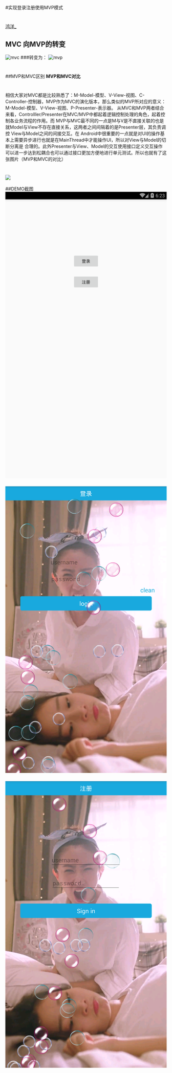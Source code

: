 #实现登录注册使用MVP模式
#
[鸿洋_](http://blog.csdn.net/lmj623565791/article/details/46596109)

## MVC 向MVP的转变
![mvc](http://img.blog.csdn.net/20150622212835554)
###转变为：
![mvp](http://img.blog.csdn.net/20150622212856011)
#
##MVP和MVC区别
**MVP和MVC对比**
#
相信大家对MVC都是比较熟悉了：M-Model-模型、V-View-视图、C-Controller-控制器，MVP作为MVC的演化版本，那么类似的MVP所对应的意义：M-Model-模型、V-View-视图、P-Presenter-表示器。 从MVC和MVP两者结合来看，Controlller/Presenter在MVC/MVP中都起着逻辑控制处理的角色，起着控制各业务流程的作用。而 MVP与MVC最不同的一点是M与V是不直接关联的也是就Model与View不存在直接关系，这两者之间间隔着的是Presenter层，其负责调控 View与Model之间的间接交互。在 Android中很重要的一点就是对UI的操作基本上需要异步进行也就是在MainThread中才能操作UI，所以对View与Model的切断分离是 合理的。此外Presenter与View、Model的交互使用接口定义交互操作可以进一步达到松耦合也可以通过接口更加方便地进行单元测试。所以也就有了这张图片（MVP和MVC的对比）
#
![](http://img.blog.csdn.net/20150622212856011)

##DEMO截图     
![](https://github.com/program008/MvpUtil/blob/master/screenshots/device-2017-07-26-182505.png?raw=true)
###
![](https://github.com/program008/MvpUtil/blob/master/screenshots/device-2017-07-26-182545.png?raw=true)
###
![](https://github.com/program008/MvpUtil/blob/master/screenshots/device-2017-07-26-182612.png?raw=true)


